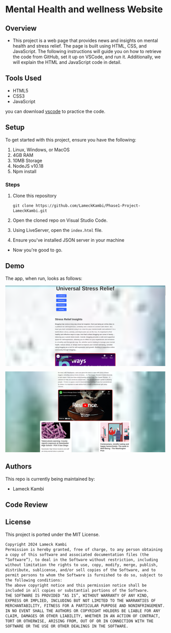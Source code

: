 # Mental Health and wellness Website

## Overview

- This project is a web page that provides news and insights on mental health and stress relief. The page is built using HTML, CSS, and JavaScript. The following instructions will guide you on how to retrieve the code from GitHub, set it up on VSCode, and run it. Additionally, we will explain the HTML and JavaScript code in detail.



## Tools Used

- HTML5
- CSS3
- JavaScript


you can download [vscode](https://code.visualstudio.com/download) to practice the code.

## Setup

To get started with this project, ensure you have the following:

1. Linux, Windows, or MacOS
2. 4GB RAM
3. 10MB Storage
4. NodeJS v10.18
5. Npm install






### Steps

1. Clone this repository
    ```
    git clone https://github.com/LameckKambi/Phase1-Project-LameckKambi.git
    ```

2. Open the cloned repo on Visual Studio Code.
3. Using LiveServer, open the `index.html` file.
4. Ensure you've installed JSON server in your machine

- Now you're good to go.

## Demo

The app, when run, looks as follows:

![Movie Ticket Booking](top.png)



![Movie Selection](bottom.png)


## Authors

This repo is currently being maintained by:

- Lameck Kambi


## Code Review





## License

This project is ported under the MIT License.

```
Copyright 2024 Lameck Kambi
Permission is hereby granted, free of charge, to any person obtaining a copy of this software and associated documentation files (the “Software”), to deal in the Software without restriction, including without limitation the rights to use, copy, modify, merge, publish, distribute, sublicense, and/or sell copies of the Software, and to permit persons to whom the Software is furnished to do so, subject to the following conditions:
The above copyright notice and this permission notice shall be included in all copies or substantial portions of the Software.
THE SOFTWARE IS PROVIDED “AS IS”, WITHOUT WARRANTY OF ANY KIND, EXPRESS OR IMPLIED, INCLUDING BUT NOT LIMITED TO THE WARRANTIES OF MERCHANTABILITY, FITNESS FOR A PARTICULAR PURPOSE AND NONINFRINGEMENT. IN NO EVENT SHALL THE AUTHORS OR COPYRIGHT HOLDERS BE LIABLE FOR ANY CLAIM, DAMAGES OR OTHER LIABILITY, WHETHER IN AN ACTION OF CONTRACT, TORT OR OTHERWISE, ARISING FROM, OUT OF OR IN CONNECTION WITH THE SOFTWARE OR THE USE OR OTHER DEALINGS IN THE SOFTWARE.
```